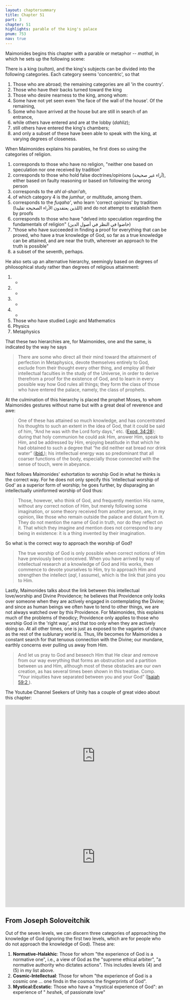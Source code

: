 ```yaml
---
layout: chaptersummary
title: Chapter 51
part: 3
chapter: 51
highlights: parable of the king's palace
pnum: 753
nav: true
---
```


Maimonides begins this chapter with a parable or metaphor -- _mathal_, in which he sets up the following scene:

There is a king (_sultan_), and the king's subjects can be divided into the following categories. Each category seems 'concentric', so that
1. Those who are abroad; the remaining categories are all 'in the country'.
2. Those who have their backs turned toward the king
3. Those who desire nearness to the king, among whom:
4. Some have not yet seen even 'the face of the wall of the house'. Of the remaining,
5. Some who have arrived at the house but are still in search of an entrance,
6. while others have entered and are at the lobby (_dahliz_);
7. still others have entered the king's chambers;
8. and only a subset of these have been able to speak with the king, at varying degrees of closeness.

When Maimonides explains his parables, he first does so using the categories of religion.

1. corresponds to those who have no religion, "neither one based on speculation nor one received by tradition"
2. corresponds to those who hold false doctrines/opinions (آراء غير صحيحة), either based on faulty reasoning or based on following the wrong person
3. corresponds to the _ahl al-shari'ah_,
4. of which category 4 is the _jumhur_, or multitude, among them.
5. corresponds to the _fuqaha'_, who learn 'correct opinions' by tradition (اللذين يعتقدون الأراء الصحيحة تقليدا) and do not attempt to establish them by proofs
6. corresponds to those who have "delved into speculation regarding the fundamentals of religion" (خاضوا في النظر في أصول الدين)
7. "those who have succeeded in finding a proof for everything that can be proved, who have a true knowledge of God, so far as a true knowledge can be attained, and are near the truth, wherever an approach to the truth is possible"
8. a subset of the seventh, perhaps.

He also sets up an alternative hierarchy, seemingly based on degrees of philosophical study rather than degrees of religious attainment:
1. -
2. -
3. -
4. -
5. Those who have studied Logic and Mathematics
6. Physics
7. Metaphysics

That these two hierarchies are, for Maimonides, one and the same, is indicated by the way he says
> There are some who direct all their mind toward the attainment of perfection in Metaphysics, devote themselves entirely to God, exclude from their thought every other thing, and employ all their intellectual faculties in the study of the Universe, in order to derive therefrom a proof for the existence of God, and to learn in every possible way how God rules all things; they form the class of those who have entered the palace, namely, the class of prophets.

At the culmination of this hierarchy is placed the prophet Moses, to whom Maimonides gestures without name but with a great deal of reverence and awe:
> One of these has attained so much knowledge, and has concentrated his thoughts to such an extent in the idea of God, that it could be said of him, “And he was with the Lord forty days,” etc. ([Exod. 34:28](https://sefaria.org/Exodus.34.28)); during that holy communion he could ask Him, answer Him, speak to Him, and be addressed by Him, enjoying beatitude in that which he had obtained to such a degree that “he did neither eat bread nor drink water” ([ibid.](https://sefaria.org/Exodus.34.28)); his intellectual energy was so predominant that all coarser functions of the body, especially those connected with the sense of touch, were in abeyance.

Next follows Maimonides' exhortation to worship God in what he thinks is the correct way. For he does not only specify this 'intellectual worship of God' as a superior form of worship; he goes further, by disparaging an intellectually uninformed worship of God thus:
> Those, however, who think of God, and frequently mention His name, without any correct notion of Him, but merely following some imagination, or some theory received from another person, are, in my opinion, like those who remain outside the palace and distant from it. They do not mention the name of God in truth, nor do they reflect on it. That which they imagine and mention does not correspond to any being in existence: it is a thing invented by their imagination.

So what is the correct way to approach the worship of God?
> The true worship of God is only possible when correct notions of Him have previously been conceived. When you have arrived by way of intellectual research at a knowledge of God and His works, then commence to devote yourselves to Him, try to approach Him and strengthen the intellect (_aql_, I assume), which is the link that joins you to Him.

Lastly, Maimonides talks about the link between this intellectual love/worship and Divine Providence; he believes that Providence only looks over someone when they are actively engaged in contemplating the Divine; and since as human beings we often have to tend to other things, we are not always watched over by this Providence. For Maimonides, this explains much of the problems of theodicy; Providence only applies to those who worship God in the 'right way', and that too only when they are actively doing so. At all other times, one is just as exposed to the vagaries of chance as the rest of the sublunary world is. Thus, life becomes for Maimonides a constant search for that tenuous connection with the Divine; our mundane, earthly concerns ever pulling us away from Him.

> And let us pray to God and beseech Him that He clear and remove from our way everything that forms an obstruction and a partition between us and Him, although most of these obstacles are our own creation, as has several times been shown in this treatise. Comp. “Your iniquities have separated between you and your God” ([Isaiah 59:2 ](https://sefaria.org/Isaiah.59.2)).

The Youtube Channel Seekers of Unity has a couple of great video about this chapter:

<iframe width="560" height="315" src="https://www.youtube.com/embed/QP4T057lRa8?si=1H6c-sAwMuQvEx25" title="YouTube video player" frameborder="0" allow="accelerometer; autoplay; clipboard-write; encrypted-media; gyroscope; picture-in-picture; web-share" allowfullscreen></iframe>

<iframe width="560" height="315" src="https://www.youtube.com/embed/at5B7KcTObk?si=MGMz1WvYzmKHpOTX" title="YouTube video player" frameborder="0" allow="accelerometer; autoplay; clipboard-write; encrypted-media; gyroscope; picture-in-picture; web-share" allowfullscreen></iframe>

## From Joseph Soloveitchik

Out of the seven levels, we can discern three categories of approaching the knowledge of God (ignoring the first two levels, which are for people who do not approach the knowledge of God). These are:
1. **Normative-Halakhic**: Those for whom "the experience of God is a normative one", i.e., a view of God as the "supreme ethical arbiter", "a normative authority who dictates actions". This includes levels (4) and (5) in my list above.
2. **Cosmic-Intellectual**: Those for whom "the experience of God is a cosmic one ... one finds in the cosmos the fingerprints of God".
3. **Mystical:Ecstatic**: Those who have a "mystical experience of God": an experience of " _heshek_, of passionate love" 

